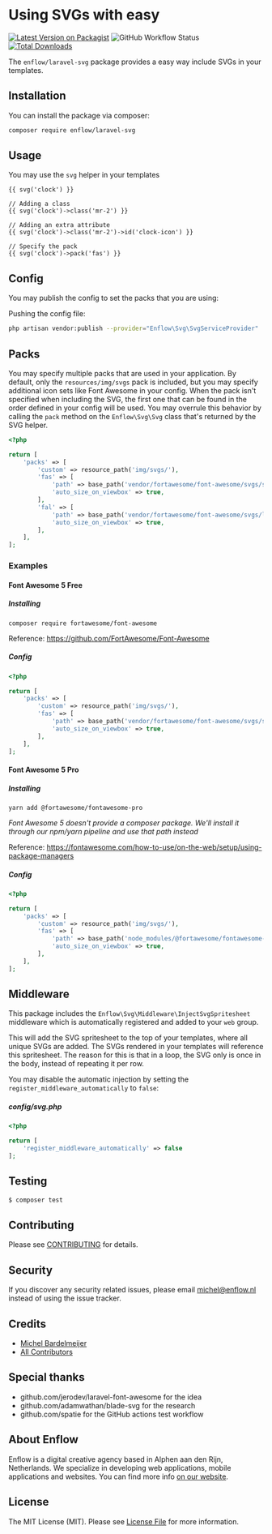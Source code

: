 # Using SVGs with easy

[![Latest Version on Packagist](https://img.shields.io/packagist/v/enflow/laravel-svg.svg?style=flat-square)](https://packagist.org/packages/enflow/laravel-svg)
![GitHub Workflow Status](https://github.com/enflow-nl/laravel-svg/workflows/run-tests/badge.svg)
[![Total Downloads](https://img.shields.io/packagist/dt/enflow/laravel-svg.svg?style=flat-square)](https://packagist.org/packages/enflow/laravel-svg)

The `enflow/laravel-svg` package provides a easy way include SVGs in your templates.

## Installation
You can install the package via composer:

``` bash
composer require enflow/laravel-svg
```

## Usage
You may use the `svg` helper in your templates

```blade
{{ svg('clock') }}

// Adding a class
{{ svg('clock')->class('mr-2') }}

// Adding an extra attribute
{{ svg('clock')->class('mr-2')->id('clock-icon') }}

// Specify the pack
{{ svg('clock')->pack('fas') }}
```

## Config

You may publish the config to set the packs that you are using:

Pushing the config file:
``` bash
php artisan vendor:publish --provider="Enflow\Svg\SvgServiceProvider"
```

## Packs
You may specify multiple packs that are used in your application. By default, only the `resources/img/svgs` pack is included, but you may specify additional icon sets like Font Awesome in your config. When the pack isn't specified when including the SVG, the first one that can be found in the order defined in your config will be used. You may overrule this behavior by calling the `pack` method on the `Enflow\Svg\Svg` class that's returned by the SVG helper.

```php
<?php

return [
    'packs' => [
        'custom' => resource_path('img/svgs/'),
        'fas' => [
            'path' => base_path('vendor/fortawesome/font-awesome/svgs/solid/'),
            'auto_size_on_viewbox' => true,
        ],
        'fal' => [
            'path' => base_path('vendor/fortawesome/font-awesome/svgs/light/'),
            'auto_size_on_viewbox' => true,
        ],
    ],
];
```

### Examples
#### Font Awesome 5 Free

##### Installing
`composer require fortawesome/font-awesome`

Reference: https://github.com/FortAwesome/Font-Awesome

##### Config
```php
<?php

return [
    'packs' => [
        'custom' => resource_path('img/svgs/'),
        'fas' => [
            'path' => base_path('vendor/fortawesome/font-awesome/svgs/solid/'),
            'auto_size_on_viewbox' => true,
        ],
    ],
];
```
#### Font Awesome 5 Pro

##### Installing

`yarn add @fortawesome/fontawesome-pro`

_Font Awesome 5 doesn't provide a composer package. We'll install it through our npm/yarn pipeline and use that path instead_

Reference: https://fontawesome.com/how-to-use/on-the-web/setup/using-package-managers

##### Config
```php
<?php

return [
    'packs' => [
        'custom' => resource_path('img/svgs/'),
        'fas' => [
            'path' => base_path('node_modules/@fortawesome/fontawesome-pro/svgs/solid/'),
            'auto_size_on_viewbox' => true,
        ],
    ],
];
```

## Middleware
This package includes the `Enflow\Svg\Middleware\InjectSvgSpritesheet` middleware which is automatically registered and added to your `web` group. 

This will add the SVG spritesheet to the top of your templates, where all unique SVGs are added. The SVGs rendered in your templates will reference this spritesheet. The reason for this is that in a loop, the SVG only is once in the body, instead of repeating it per row.

You may disable the automatic injection by setting the `register_middleware_automatically` to `false`:

##### config/svg.php
```php
<?php

return [
    'register_middleware_automatically' => false
];
```


## Testing
``` bash
$ composer test
```

## Contributing
Please see [CONTRIBUTING](CONTRIBUTING.md) for details.

## Security
If you discover any security related issues, please email michel@enflow.nl instead of using the issue tracker.

## Credits
- [Michel Bardelmeijer](https://github.com/mbardelmeijer)
- [All Contributors](../../contributors)

## Special thanks
- github.com/jerodev/laravel-font-awesome for the idea
- github.com/adamwathan/blade-svg for the research
- github.com/spatie for the GitHub actions test workflow

## About Enflow
Enflow is a digital creative agency based in Alphen aan den Rijn, Netherlands. We specialize in developing web applications, mobile applications and websites. You can find more info [on our website](https://enflow.nl/en).

## License
The MIT License (MIT). Please see [License File](LICENSE.md) for more information.
